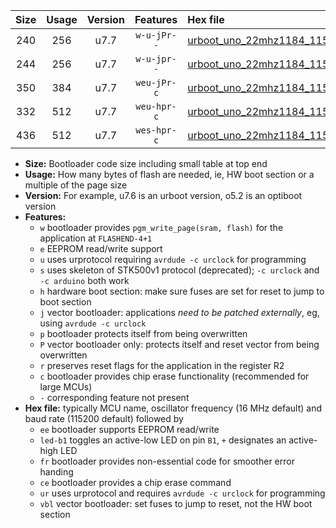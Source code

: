 |Size|Usage|Version|Features|Hex file|
|:-:|:-:|:-:|:-:|:--|
|240|256|u7.7|`w-u-jPr--`|[urboot_uno_22mhz1184_115200bps_led+b5_ur_vbl.hex](https://raw.githubusercontent.com/stefanrueger/urboot.hex/main/boards/uno/fcpu_22mhz1184/115200_bps/urboot_uno_22mhz1184_115200bps_led+b5_ur_vbl.hex)|
|244|256|u7.7|`w-u-jpr--`|[urboot_uno_22mhz1184_115200bps_led+b5_fr_ur_vbl.hex](https://raw.githubusercontent.com/stefanrueger/urboot.hex/main/boards/uno/fcpu_22mhz1184/115200_bps/urboot_uno_22mhz1184_115200bps_led+b5_fr_ur_vbl.hex)|
|350|384|u7.7|`weu-jPr-c`|[urboot_uno_22mhz1184_115200bps_ee_led+b5_fr_ce_ur_vbl.hex](https://raw.githubusercontent.com/stefanrueger/urboot.hex/main/boards/uno/fcpu_22mhz1184/115200_bps/urboot_uno_22mhz1184_115200bps_ee_led+b5_fr_ce_ur_vbl.hex)|
|332|512|u7.7|`weu-hpr-c`|[urboot_uno_22mhz1184_115200bps_ee_led+b5_fr_ce_ur.hex](https://raw.githubusercontent.com/stefanrueger/urboot.hex/main/boards/uno/fcpu_22mhz1184/115200_bps/urboot_uno_22mhz1184_115200bps_ee_led+b5_fr_ce_ur.hex)|
|436|512|u7.7|`wes-hpr-c`|[urboot_uno_22mhz1184_115200bps_ee_led+b5_fr_ce.hex](https://raw.githubusercontent.com/stefanrueger/urboot.hex/main/boards/uno/fcpu_22mhz1184/115200_bps/urboot_uno_22mhz1184_115200bps_ee_led+b5_fr_ce.hex)|

- **Size:** Bootloader code size including small table at top end
- **Usage:** How many bytes of flash are needed, ie, HW boot section or a multiple of the page size
- **Version:** For example, u7.6 is an urboot version, o5.2 is an optiboot version
- **Features:**
  + `w` bootloader provides `pgm_write_page(sram, flash)` for the application at `FLASHEND-4+1`
  + `e` EEPROM read/write support
  + `u` uses urprotocol requiring `avrdude -c urclock` for programming
  + `s` uses skeleton of STK500v1 protocol (deprecated); `-c urclock` and `-c arduino` both work
  + `h` hardware boot section: make sure fuses are set for reset to jump to boot section
  + `j` vector bootloader: applications *need to be patched externally*, eg, using `avrdude -c urclock`
  + `p` bootloader protects itself from being overwritten
  + `P` vector bootloader only: protects itself and reset vector from being overwritten
  + `r` preserves reset flags for the application in the register R2
  + `c` bootloader provides chip erase functionality (recommended for large MCUs)
  + `-` corresponding feature not present
- **Hex file:** typically MCU name, oscillator frequency (16 MHz default) and baud rate (115200 default) followed by
  + `ee` bootloader supports EEPROM read/write
  + `led-b1` toggles an active-low LED on pin `B1`, `+` designates an active-high LED
  + `fr` bootloader provides non-essential code for smoother error handing
  + `ce` bootloader provides a chip erase command
  + `ur` uses urprotocol and requires `avrdude -c urclock` for programming
  + `vbl` vector bootloader: set fuses to jump to reset, not the HW boot section
